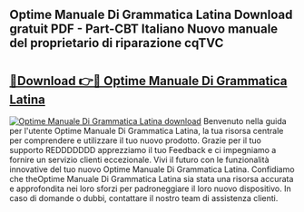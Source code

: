 ## Optime Manuale Di Grammatica Latina Download gratuit PDF - Part-CBT Italiano Nuovo manuale del proprietario di riparazione cqTVC

# <h2><a href="http://dfc4dx.blite.top/?on=Optime+Manuale+Di+Grammatica+Latina">🔗Download 👉🔴 Optime Manuale Di Grammatica Latina</a></h2>

[![Optime Manuale Di Grammatica Latina download](https://i.imgur.com/lujVjoI.png)](http://dfc4dx.blite.top/?on=Optime+Manuale+Di+Grammatica+Latina)
Benvenuto nella guida per l'utente Optime Manuale Di Grammatica Latina, la tua risorsa centrale per comprendere e utilizzare il tuo nuovo prodotto. Grazie per il tuo supporto REDDDDDDD apprezziamo il tuo Feedback e ci impegniamo a fornire un servizio clienti eccezionale. Vivi il futuro con le funzionalità innovative del tuo nuovo Optime Manuale Di Grammatica Latina. Confidiamo che theOptime Manuale Di Grammatica Latina sia stata una risorsa accurata e approfondita nei loro sforzi per padroneggiare il loro nuovo dispositivo. In caso di domande o dubbi, contattare il nostro team di assistenza clienti.
